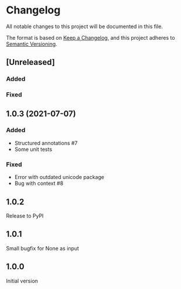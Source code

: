# Changelog

All notable changes to this project will be documented in this file.

The format is based on [Keep a Changelog](https://keepachangelog.com/en/1.0.0/),
and this project adheres to [Semantic Versioning](https://semver.org/spec/v2.0.0.html).

## [Unreleased]

### Added
### Fixed

## 1.0.3 (2021-07-07)

### Added
- Structured annotations #7
- Some unit tests

### Fixed
- Error with outdated unicode package
- Bug with context #8

## 1.0.2 
Release to PyPI

## 1.0.1 
Small bugfix for None as input

## 1.0.0 
Initial version